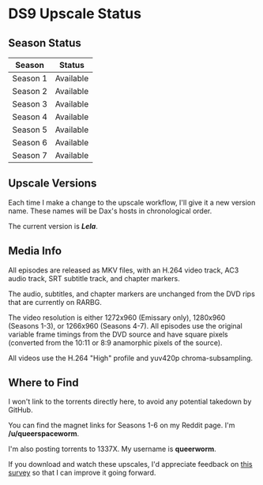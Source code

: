 # DS9 Upscale Status

## Season Status

| Season    | Status                  |
| --------- | ----------------------- |
| Season 1  | Available               |
| Season 2  | Available               |
| Season 3  | Available               |
| Season 4  | Available               |
| Season 5  | Available               |
| Season 6  | Available               |
| Season 7  | Available               |

## Upscale Versions

Each time I make a change to the upscale workflow, I'll give it a new version name.
These names will be Dax's hosts in chronological order.

The current version is ***Lela***.

## Media Info

All episodes are released as MKV files, with an H.264 video track, AC3 audio track, SRT subtitle track, and chapter markers.

The audio, subtitles, and chapter markers are unchanged from the DVD rips that are currently on RARBG.

The video resolution is either 1272x960 (Emissary only), 1280x960 (Seasons 1-3), or 1266x960 (Seasons 4-7).
All episodes use the original variable frame timings from the DVD source and have square pixels (converted from the
10:11 or 8:9 anamorphic pixels of the source).

All videos use the H.264 "High" profile and yuv420p chroma-subsampling.

## Where to Find

I won't link to the torrents directly here, to avoid any potential takedown by GitHub.

You can find the magnet links for Seasons 1-6 on my Reddit page. I'm **/u/queerspaceworm**.

I'm also posting torrents to 1337X. My username is **queerworm**.

If you download and watch these upscales, I'd appreciate feedback on [this survey][] so that I can improve it going forward.

[this survey]: https://docs.google.com/forms/d/e/1FAIpQLSdyO1X9FKTjwgw9tNnMEYXUZ-F1C0ZL3jH_OmO6e0uL7-PLvg/viewform
